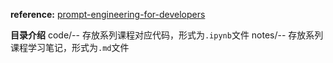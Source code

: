 **reference:** [prompt-engineering-for-developers](https://github.com/datawhalechina/prompt-engineering-for-developers)

**目录介绍**
code/-- 存放系列课程对应代码，形式为`.ipynb`文件
notes/-- 存放系列课程学习笔记，形式为`.md`文件 
